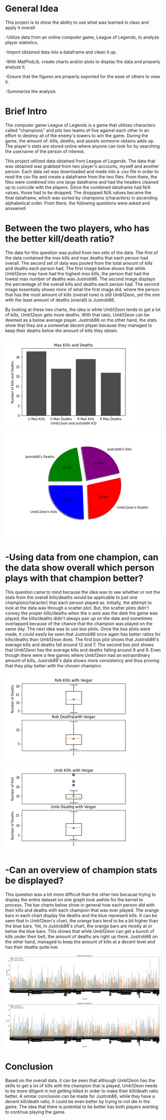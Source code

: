 # General Idea

This project is to show the ability to use what was learned in class and apply it overall.

-Utilize data from an online computer game, League of Legends, to analyze player statistics.

-Import obtained data into a dataframe and clean it up.

-With MatPlotLib, create charts and/or plots to display the data and properly analyze it. 

-Ensure that the figures are properly exported for the ease of others to view it.

-Summarize the analysis.

# Brief Intro

The computer game League of Legends is a game that utilizes characters called "champions" and pits two teams of five against each other in an effort to destroy all of the enemy's towers to win the game. During the game, the amount of: kills, deaths, and assists someone obtains adds up. The player's stats are stored online where anyone can look for by searching the username of the person of interest.

This project utilized data obtained from League of Legends. The data that was obtained was grabbed from two player's accounts, myself and another person. Each data set was downloaded and made into a .csv file in order to read the csv file and create a dataframe from the two files. From there, the files were combined into one large dataframe and had the headers cleaned up to coincide with the players. Since the combined dataframe had N/A values, those had to be dropped. The droppped N/A values became the final dataframe, which was sorted by champions (characters) in ascending alphabetical order. From there, the following questions were asked and answered:

# Between the two players, who has the better kill/death ratio?

The data for this question was pulled from two sets of the data. The first of the data contained the max kills and max deaths that each person had overall. The second set of data was pooled from the total amount of kills and deaths each person had. The first image below shows that while Umb12eon may have had the highest max kills, the person that had the lowest max number of deaths was Justrob86.
The second image displays the percentage of the overall kills and deaths each person had. The second image essentially shows more of what the first image did, where the person that has the most amount of kills (overall now) is still Umb12eon, yet the one with the least amount of deaths (overall) is Justrob86.

By looking at these two charts, the idea is while Umb12eon tends to get a lot of kills, Umb12eon gets more deaths. With that ratio, Umb12eon can be deemed as a below average player. Justrob86 on the other hand, the stats show that they are a somewhat decent player because they managed to keep their deaths below the amount of kills they obtain.

<img src = 'Images/Max_Kills_and_deaths.png'>

<img src = 'Images/Total_Kills_and_deaths.png'>



# -Using data from one champion, can the data show overall which person plays with that champion better?

This question came to mind because the idea was to see whether or not the stats from the overall kills/deaths would be applicable to just one champion(character) that each person played as. Initially, the attempt to look at the data was through a scatter plot. But, the scatter plots didn't convey the proper kills/deaths when the x-axis was the date the game was played; the kills/deaths didn't always pair up on the date and sometimes overlapped because of the chance that the champion was played on the same day. The next idea was to use box plots. Once the box plots were made, it could easily be seen that Justrob86 once again has better ratios for kills/deaths than Umb12eon does. The first box plot shows that Justrob86's average kills and deaths fall around 12 and 7. The second box plot shows that Umb12eon has the average kills and deaths falling around 9 and 9. Even though there were a few games where Umb12eon had an extraordinary amount of kills, Justrob86's data shows more consistency and thus proving that they play better with the chosen champion.

<img src = 'Images/Rob_Veigar_Stats_Boxplots.png'>

<img src = 'Images/Umb_Veigar_Stats_Boxplots.png'>

# -Can an overview of champion stats be displayed?

This question was a bit more difficult than the other two because trying to display the entire dataset on one graph took awhile for the kernel to process. The bar charts below show in general how each person did with their kills and deaths with each champion that was ever played. The orange bars in each chart display the deaths and the blue represent kills. It can be seen that in Umb12eon's chart, the orange bars tend to be a bit higher than the blue bars. Yet, in Justrob86's chart, the orange bars are mostly at or below the blue bars. This shows that while Umb12eon can get a bunch of kills under their belt, the amount of deaths are right up there. Justrob86 on the other hand, managed to keep the amount of kills at a decent level and has their deaths quite low.

<img src='Images/Umb12eon_All_Champions.png'>

<img src='Images/Justrob86_All_Champions.png'>


# Conclusion

Based on the overall data, it can be seen that although Umb12eon has the skills to get a lot of kills with the champion that is played, Umb12eon needs to be more diligent in not getting killed in order to make their kill/death ratio better. A similar conclusion can be made for Justrob86, while they have a decent kill/death ratio, it could be even better by trying to not die in the game. The idea that there is potential to be better has both players wanting to continue playing the game. 

